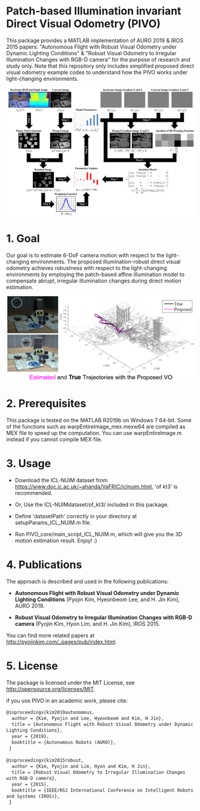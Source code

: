 # Patch-based Illumination invariant Direct Visual Odometry (PIVO)
This package provides a MATLAB implementation of AURO 2019 & IROS 2015 papers: "Autonomous Flight with Robust Visual Odometry under Dynamic Lighting Conditions" & "Robust Visual Odometry to Irregular Illumination Changes with RGB-D camera" for the purpose of research and study only.
Note that this repository only includes simplified proposed direct visual odometry example codes to understand how the PIVO works under light-changing environments.

![PIVO](https://github.com/PyojinKim/PIVO/blob/master/overview.png)


# 1. Goal
Our goal is to estimate 6-DoF camera motion with respect to the light-changing environments.
The proposed illumination-robust direct visual odometry achieves robustness with respect to the light-changing environments by employing the patch-based affine illumination model to compensate abrupt, irregular illumination changes during direct motion estimation.

![PIVO](https://github.com/PyojinKim/PIVO/blob/master/result.png)


# 2. Prerequisites
This package is tested on the MATLAB R2019b on Windows 7 64-bit.
Some of the functions such as warpEntireImage_mex.mexw64 are compiled as MEX file to speed up the computation.
You can use warpEntireImage.m instead if you cannot compile MEX file.


# 3. Usage
* Download the ICL-NUIM dataset from https://www.doc.ic.ac.uk/~ahanda/VaFRIC/iclnuim.html, 'of kt3' is recommended.

* Or, Use the ICL-NUIMdataset/of_kt3/ included in this package.

* Define 'datasetPath' correctly in your directory at setupParams_ICL_NUIM.m file.

* Run PIVO_core/main_script_ICL_NUIM.m, which will give you the 3D motion estimation result. Enjoy! :)


# 4. Publications
The approach is described and used in the following publications:

* **Autonomous Flight with Robust Visual Odometry under Dynamic Lighting Conditions** (Pyojin Kim, Hyeonbeom Lee, and H. Jin Kim), AURO 2019.

* **Robust Visual Odometry to Irregular Illumination Changes with RGB-D camera** (Pyojin Kim, Hyon Lim, and H. Jin Kim), IROS 2015.

You can find more related papers at http://pyojinkim.com/_pages/pub/index.html.


# 5. License
The package is licensed under the MIT License, see http://opensource.org/licenses/MIT.

if you use PIVO in an academic work, please cite:

    @inproceedings{kim2019autonomous,
	  author = {Kim, Pyojin and Lee, Hyeonbeom and Kim, H Jin},
	  title = {Autonomous Flight with Robust Visual Odometry under Dynamic Lighting Conditions},
      year = {2019},
	  booktitle = {Autonomous Robots (AURO)},
     }
	 
	@inproceedings{kim2015robust,
	  author = {Kim, Pyojin and Lim, Hyon and Kim, H Jin},
      title = {Robust Visual Odometry to Irregular Illumination Changes with RGB-D camera},
      year = {2015},
      booktitle = {IEEE/RSJ International Conference on Intelligent Robots and Systems (IROS)},
	 }


